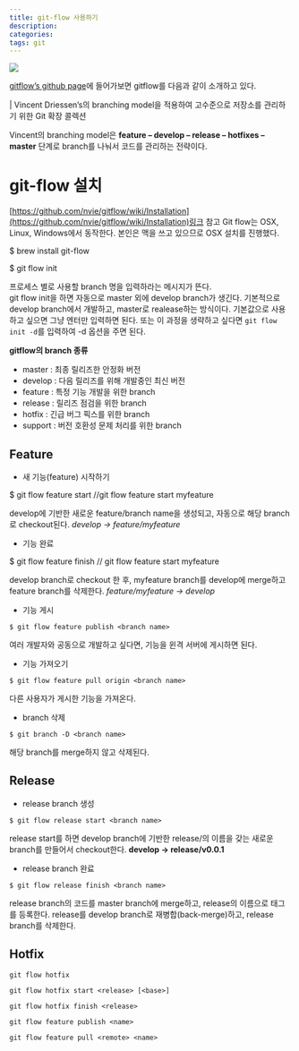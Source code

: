 ```yaml
---
title: git-flow 사용하기
description: 
categories: 
tags: git
---
```


![](https://blog.axosoft.com/wp-content/uploads/2017/01/git-flow-og.png)

[gitflow’s github page]((https://github.com/nvie/gitflow))에 들어가보면 gitflow를 다음과 같이 소개하고 있다.

| Vincent Driessen’s의 branching model을 적용하여 고수준으로 저장소를 관리하기 위한 Git 확장 콜렉션

Vincent의 branching model은 **feature – develop – release – hotfixes – master** 단계로 branch를 나눠서 코드를 관리하는 전략이다.

# git-flow 설치

[https://github.com/nvie/gitflow/wiki/Installation](https://github.com/nvie/gitflow/wiki/Installation)링크 참고
Git flow는 OSX, Linux, Windows에서 동작한다. 본인은 맥을 쓰고 있으므로 OSX 설치를 진행했다.

$ brew install git-flow

$ git flow init

프로세스 별로 사용할 branch 명을 입력하라는 메시지가 뜬다.  
git flow init을 하면 자동으로 master 외에 develop branch가 생긴다. 기본적으로 develop branch에서 개발하고, master로 realease하는 방식이다.
기본값으로 사용하고 싶으면 그냥 엔터만 입력하면 된다. 또는 이 과정을 생략하고 싶다면 `git flow init -d`를 입력하여 -d 옵션을 주면 된다.

**gitflow의 branch 종류**

* master : 최종 릴리즈한 안정화 버전
* develop : 다음 릴리즈를 위해 개발중인 최신 버전
* feature : 특정 기능 개발을 위한 branch
* release : 릴리즈 점검을 위한 branch
* hotfix : 긴급 버그 픽스를 위한 branch
* support : 버전 호환성 문제 처리를 위한 branch

## Feature

* 새 기능(feature) 시작하기

$ git flow feature start <branch name>
//git flow feature start myfeature

develop에 기반한 새로운 feature/branch name을 생성되고, 자동으로 해당 branch로 checkout된다.
*develop -> feature/myfeature*

* 기능 완료

$ git flow feature finish <branch name>
// git flow feature start myfeature

develop branch로 checkout 한 후, myfeature branch를 develop에 merge하고 feature branch를 삭제한다. 
*feature/myfeature -> develop*

* 기능 게시

```
$ git flow feature publish <branch name>
```
여러 개발자와 공동으로 개발하고 싶다면, 기능을 윈격 서버에 게시하면 된다.

* 기능 가져오기

```
$ git flow feature pull origin <branch name>
```
다른 사용자가 게시한 기능을 가져온다.

* branch 삭제

```
$ git branch -D <branch name>
```
해당 branch를 merge하지 않고 삭제된다.

## Release

* release branch 생성

```
$ git flow release start <branch name>
```
release start를 하면 develop branch에 기반한 release/<branch name>의 이름을 갖는 새로운 branch를 만들어서 checkout한다.
**develop -> release/v0.0.1**

* release branch 완료

```
$ git flow release finish <branch name>
```
release branch의 코드를 master branch에 merge하고, release의 이름으로 태그를 등록한다. release를 develop branch로 재병합(back-merge)하고, release branch를 삭제한다.

## Hotfix

```git
git flow hotfix

git flow hotfix start <release> [<base>]

git flow hotfix finish <release>

git flow feature publish <name>

git flow feature pull <remote> <name>
```
